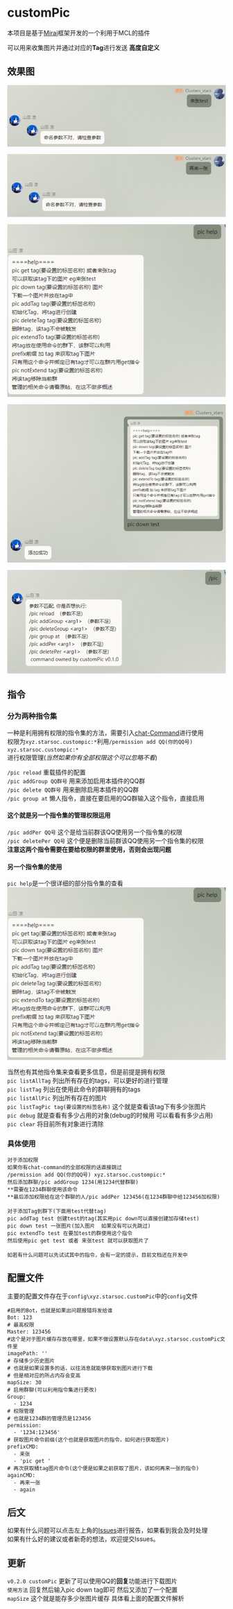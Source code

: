 # customPic
本项目是基于[Mirai](https://github.com/mamoe/mirai)框架开发的一个利用于MCL的插件

可以用来收集图片并通过对应的**Tag**进行发送 **高度自定义** 


## 效果图
![get](/READMEPic/获取图片.png)

![again](/READMEPic/再来一张.png)

![help](/READMEPic/help.png)

![down](/READMEPic/down.png)

![helpCMD](/READMEPic/helpCMD.png)
## 指令
### 分为两种指令集
一种是利用拥有权限的指令集的方法，需要引入[chat-Command](https://github.com/project-mirai/chat-command)进行使用  
权限为`xyz.starsoc.custompic:*`利用`/permission add QQ(你的QQ号) xyz.starsoc.custompic:*`   
进行权限管理(*当然如果你有全部权限这个可以忽略不看*)    

`/pic reload` 重载插件的配置   
`/pic addGroup QQ群号` 用来添加启用本插件的QQ群  
`/pic delete QQ群号` 用来删除启用本插件的QQ群  
`/pic group at` 懒人指令，直接在要启用的QQ群输入这个指令，直接启用  

#### 这个就是另一个指令集的管理权限运用
`/pic addPer QQ号` 这个是给当前群该QQ使用另一个指令集的权限    
`/pic deletePer QQ号` 这个便是删除当前群该QQ使用另一个指令集的权限   
**注意这两个指令需要在要给权限的群里使用，否则会出现问题**    

#### 另一个指令集的使用
`pic help`是一个很详细的部分指令集的查看
![helper](/READMEPic/help.png)  
    
当然也有其他指令集来查看更多信息，但是前提是拥有权限  
`pic listAllTag` 列出所有存在的tags，可以更好的进行管理  
`pic listTag` 列出在使用此命令的群聊拥有的tags    
`pic listAllPic` 列出所有存在的图片  
`pic listTagPic tag(要设置的标签名称)` 这个就是查看该tag下有多少张图片    
`pic debug` 就是查看有多少占用的对象(debug的时候用 可以看看有多少占用)      
`pic clear` 将目前所有对象进行清除    

### 具体使用
```
对于添加权限
如果你有chat-command的全部权限的话直接跳过 
/permission add QQ(你的QQ号) xyz.starsoc.custompic:*
然后添加群聊/pic addGroup 1234(用1234代替群聊)
**需要在1234群聊使用该命令    
**最后添加权限给在这个群聊的人/pic addPer 123456(在1234群聊中给123456加权限)

对于添加Tag到群下(下面用test代替tag)
pic addTag test 创建test的tag(其实用pic down可以直接创建加存储test)
pic down test 一张图片(加入图片  如果没有可以先跳过)
pic extendTo test 在要加test的群使用这个指令
然后使用pic get test 或者 来张test 就可以获取图片了

如若有什么问题可以先试试其中的指令，会有一定的提示，目前文档还在开发中
```
## 配置文件
主要的配置文件存在于`config\xyz.starsoc.customPic`中的`config`文件  
```
#启用的Bot，也就是如果出问题报错将发给谁
Bot: 123
# 最高权限
Master: 123456
#这个是对于图片缓存存放在哪里，如果不做设置默认存在data\xyz.starsoc.customPic文件里
imagePath: ''
# 存储多少历史图片
# 也就是如果设置多的话，以往消息就能够获取到图片进行下载
# 但是相对应的所占内存会变高
mapSize: 30
# 启用群聊(可以利用指令集进行更改)
Group: 
  - 1234
# 权限管理
# 也就是1234群的管理员是123456
permission: 
  - '1234:123456'
# 获取图片命令前缀(这个也就是获取图片的指令，如何进行获取图片)
prefixCMD: 
  - 来张
  - 'pic get '
# 再次获取桶tag图片命令(这个便是如果之前获取了图片，该如何再来一张的指令)
againCMD: 
  - 再来一张
  - again
```

## 后文
如果有什么问题可以点击左上角的[Issues](https://github.com/Stars-OC/customPic/issues)进行报告，如果看到我会及时处理    
如果有什么好的建议或者新奇的想法，欢迎提交Issues。

## 更新
`v0.2.0 customPic` 更新了可以使用QQ的**回复**功能进行下载图片     
`使用方法` 回复然后输入pic down tag即可 然后又添加了一个配置  
`mapSize` 这个就是能存多少张图片缓存 具体看上面的配置文件解析
